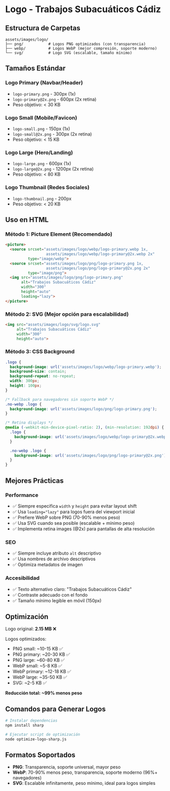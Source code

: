 # Logo - Trabajos Subacuáticos Cádiz

## Estructura de Carpetas

```
assets/images/logo/
├── png/           # Logos PNG optimizados (con transparencia)
├── webp/          # Logos WebP (mejor compresión, soporte moderno)
└── svg/           # Logo SVG (escalable, tamaño mínimo)
```

## Tamaños Estándar

### Logo Primary (Navbar/Header)
- `logo-primary.png` - 300px (1x)
- `logo-primary@2x.png` - 600px (2x retina)
- Peso objetivo: < 30 KB

### Logo Small (Mobile/Favicon)
- `logo-small.png` - 150px (1x)
- `logo-small@2x.png` - 300px (2x retina)
- Peso objetivo: < 15 KB

### Logo Large (Hero/Landing)
- `logo-large.png` - 600px (1x)
- `logo-large@2x.png` - 1200px (2x retina)
- Peso objetivo: < 80 KB

### Logo Thumbnail (Redes Sociales)
- `logo-thumbnail.png` - 200px
- Peso objetivo: < 20 KB

## Uso en HTML

### Método 1: Picture Element (Recomendado)
```html
<picture>
  <source srcset="assets/images/logo/webp/logo-primary.webp 1x,
                  assets/images/logo/webp/logo-primary@2x.webp 2x"
          type="image/webp">
  <source srcset="assets/images/logo/png/logo-primary.png 1x,
                  assets/images/logo/png/logo-primary@2x.png 2x"
          type="image/png">
  <img src="assets/images/logo/png/logo-primary.png"
       alt="Trabajos Subacuáticos Cádiz"
       width="300"
       height="auto"
       loading="lazy">
</picture>
```

### Método 2: SVG (Mejor opción para escalabilidad)
```html
<img src="assets/images/logo/svg/logo.svg"
     alt="Trabajos Subacuáticos Cádiz"
     width="300"
     height="auto">
```

### Método 3: CSS Background
```css
.logo {
  background-image: url('assets/images/logo/webp/logo-primary.webp');
  background-size: contain;
  background-repeat: no-repeat;
  width: 300px;
  height: 100px;
}

/* Fallback para navegadores sin soporte WebP */
.no-webp .logo {
  background-image: url('assets/images/logo/png/logo-primary.png');
}

/* Retina displays */
@media (-webkit-min-device-pixel-ratio: 2), (min-resolution: 192dpi) {
  .logo {
    background-image: url('assets/images/logo/webp/logo-primary@2x.webp');
  }

  .no-webp .logo {
    background-image: url('assets/images/logo/png/logo-primary@2x.png');
  }
}
```

## Mejores Prácticas

### Performance
- ✅ Siempre especifica `width` y `height` para evitar layout shift
- ✅ Usa `loading="lazy"` para logos fuera del viewport inicial
- ✅ Prefiere WebP sobre PNG (70-90% menos peso)
- ✅ Usa SVG cuando sea posible (escalable + mínimo peso)
- ✅ Implementa retina images (@2x) para pantallas de alta resolución

### SEO
- ✅ Siempre incluye atributo `alt` descriptivo
- ✅ Usa nombres de archivo descriptivos
- ✅ Optimiza metadatos de imagen

### Accesibilidad
- ✅ Texto alternativo claro: "Trabajos Subacuáticos Cádiz"
- ✅ Contraste adecuado con el fondo
- ✅ Tamaño mínimo legible en móvil (150px)

## Optimización

Logo original: **2.15 MB** ❌

Logos optimizados:
- PNG small: ~10-15 KB ✅
- PNG primary: ~20-30 KB ✅
- PNG large: ~60-80 KB ✅
- WebP small: ~5-8 KB ✅
- WebP primary: ~12-18 KB ✅
- WebP large: ~35-50 KB ✅
- SVG: ~2-5 KB ✅

**Reducción total: ~99% menos peso**

## Comandos para Generar Logos

```bash
# Instalar dependencias
npm install sharp

# Ejecutar script de optimización
node optimize-logo-sharp.js
```

## Formatos Soportados

- **PNG**: Transparencia, soporte universal, mayor peso
- **WebP**: 70-90% menos peso, transparencia, soporte moderno (96%+ navegadores)
- **SVG**: Escalable infinitamente, peso mínimo, ideal para logos simples
